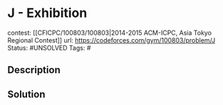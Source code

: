 # J - Exhibition

contest: [[CFICPC/100803/100803|2014-2015 ACM-ICPC, Asia Tokyo Regional Contest]]
url: https://codeforces.com/gym/100803/problem/J
Status: #UNSOLVED
Tags: #

## Description

## Solution

